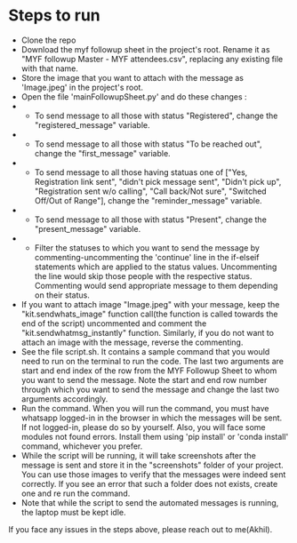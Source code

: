 # Steps to run

- Clone the repo
- Download the myf followup sheet in the project's root. Rename it as "MYF followup Master - MYF attendees.csv", replacing any existing file with that name.
- Store the image that you want to attach with the message as 'Image.jpeg' in the project's root.
- Open the file 'mainFollowupSheet.py' and do these changes :
- - To send message to all those with status "Registered", change the "registered_message" variable.
- - To send message to all those with status "To be reached out", change the "first_message" variable.
- - To send message to all those having statuas one of ["Yes, Registration link sent", "didn't pick message sent", "Didn't pick up", "Registration sent w/o calling", "Call back/Not sure", "Switched Off/Out of Range"], change the "reminder_message" variable.
- - To send message to all those with status "Present", change the "present_message" variable.
- - Filter the statuses to which you want to send the message by commenting-uncommenting the 'continue' line in the if-elseif statements which are applied to the status values. Uncommenting the line would skip those people with the respective status. Commenting would send appropriate message to them depending on their status.
- If you want to attach image "Image.jpeg" with your message, keep the "kit.sendwhats_image" function call(the function is called towards the end of the script) uncommented and comment the "kit.sendwhatmsg_instantly" function. Similarly, if you do not want to attach an image with the message, reverse the commenting.
- See the file script.sh. It contains a sample command that you would need to run on the terminal to run the code. The last two arguments are start and end index of the row from the MYF Followup Sheet to whom you want to send the message. Note the start and end row number through which you want to send the message and change the last two arguments accordingly.
- Run the command. When you will run the command, you must have whatsapp logged-in in the browser in which the messages will be sent. If not logged-in, please do so by yourself. Also, you will face some modules not found errors. Install them using 'pip install' or 'conda install' command, whichever you prefer.
- While the script will be running, it will take screenshots after the message is sent and store it in the "screenshots" folder of your project. You can use those images to verify that the messages were indeed sent correctly. If you see an error that such a folder does not exists, create one and re run the command.
- Note that while the script to send the automated messages is running, the laptop must be kept idle.

If you face any issues in the steps above, please reach out to me(Akhil).